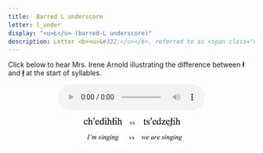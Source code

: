 ```yaml
---
title:  Barred L underscore
letter: l_under
display: "<u>Ł</u> (barred-L underscore)"
description: Letter <b><u>&#322;</u></b>, referred to as <span class="def">barred l underscore</span>, is a sound that starts out like barred-l <b>&#322;</b>  but ends with the vocal folds vibrating, like plain <b>l</b>. Unlike plain <b>l</b>, friction continues even when the vocal folds are vibrating. This sound occurs only at the start of a syllable.
---
```




Click below to hear Mrs. Irene Arnold illustrating the difference between <b>&#322;</b> and <b><u>&#322;</u></b> at the start of syllables.

<center>
<audio controls src="/assets/audio/bar_l_l_und_comp.mp3" type="audio/mpeg">Your browser does not support the audio element.</audio>
<br/>
<img src="/assets/gif/bar_l_l_und_cmp.gif" border="0">
</center>
						